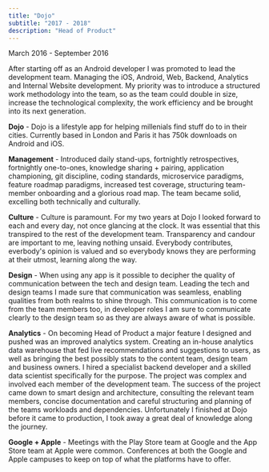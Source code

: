 ```yaml
---
title: "Dojo"
subtitle: "2017 - 2018"
description: "Head of Product" 
---
```

March 2016 - September 2016

After starting off as an Android developer I was promoted to lead the development team. Managing the iOS, Android, Web, Backend, Analytics and Internal Website development. My priority was to introduce a structured work methodology into the team, so as the team could double in size, increase the technological complexity, the work efficiency and be brought into its next generation. 

**Dojo** - Dojo is a lifestyle app for helping millenials find stuff do to in their cities. Currently based in London and Paris it has 750k downloads on Android and iOS. 

**Management** - Introduced daily stand-ups, fortnightly retrospectives, fortnightly one-to-ones, knowledge sharing + pairing, application championing, git discipline, coding standards, microservice paradigms, feature roadmap paradigms, increased test coverage, structuring team-member onboarding and a glorious road map. The team became solid, excelling both technically and culturally. 

**Culture** - Culture is paramount. For my two years at Dojo I looked forward to each and every day, not once glancing at the clock. It was essential that this transpired to the rest of the development team. Transparency and candour are important to me, leaving nothing unsaid. Everybody contributes, everbody's opinion is valued and so everybody knows they are performing at their utmost, learning along the way. 

**Design** - When using any app is it possible to decipher the quality of communication between the tech and design team. Leading the tech and design teams I made sure that communication was seamless, enabling qualities from both realms to shine through. This communication is to come from the team members too, in developer roles I am sure to communicate clearly to the design team so as they are always aware of what is possible. 

**Analytics** - On becoming Head of Product a major feature I designed and pushed was an improved analytics system. Creating an in-house analytics data warehouse that fed live recommendations and suggestions to users, as well as bringing the best possibly stats to the content team, design team and business owners. I hired a specialist backend developer and a skilled data scientist specifically for the purpose. The project was complex and involved each member of the development team. The success of the project came down to smart design and architecture, consulting the relevant team members, concise documentation and careful structuring and planning of the teams workloads and dependencies. Unfortunately I finished at Dojo before it came to production, I took away a great deal of knowledge along the journey. 

**Google + Apple** - Meetings with the Play Store team at Google and the App Store team at Apple were common. Conferences at both the Google and Apple campuses to keep on top of what the platforms have to offer. 